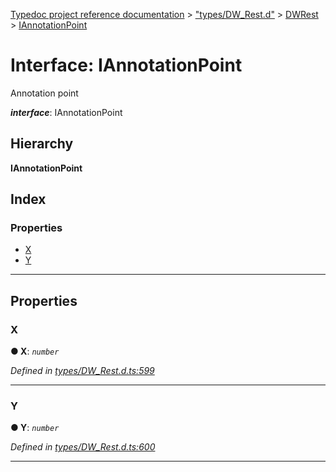[Typedoc project reference documentation](../README.md) > ["types/DW_Rest.d"](../modules/_types_dw_rest_d_.md) > [DWRest](../modules/_types_dw_rest_d_.dwrest.md) > [IAnnotationPoint](../interfaces/_types_dw_rest_d_.dwrest.iannotationpoint.md)

# Interface: IAnnotationPoint

Annotation point

*__interface__*: IAnnotationPoint

## Hierarchy

**IAnnotationPoint**

## Index

### Properties

* [X](_types_dw_rest_d_.dwrest.iannotationpoint.md#x)
* [Y](_types_dw_rest_d_.dwrest.iannotationpoint.md#y)

---

## Properties

<a id="x"></a>

###  X

**● X**: *`number`*

*Defined in [types/DW_Rest.d.ts:599](https://github.com/DocuWare/REST-Sample-TS/blob/22cf36b/src/types/DW_Rest.d.ts#L599)*

___
<a id="y"></a>

###  Y

**● Y**: *`number`*

*Defined in [types/DW_Rest.d.ts:600](https://github.com/DocuWare/REST-Sample-TS/blob/22cf36b/src/types/DW_Rest.d.ts#L600)*

___

